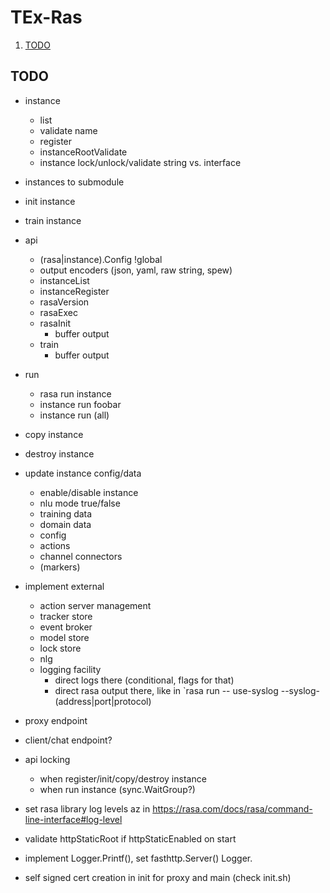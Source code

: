 # TEx-Ras

1. [TODO](#todo)

## TODO

* instance
  * list
  * validate name
  * register
  * instanceRootValidate
  * instance lock/unlock/validate string vs. interface
* instances to submodule
* init instance
* train instance
* api
  * (rasa|instance).Config !global
  * output encoders (json, yaml, raw string, spew)
  * instanceList
  * instanceRegister
  * rasaVersion
  * rasaExec
  * rasaInit
    * buffer output
  * train
    * buffer output
* run
  * rasa run instance
  * instance run foobar
  * instance run (all)
* copy instance
* destroy instance
* update instance config/data
  * enable/disable instance
  * nlu mode true/false
  * training data
  * domain data
  * config
  * actions
  * channel connectors
  * (markers)
* implement external
  * action server management
  * tracker store
  * event broker
  * model store
  * lock store
  * nlg
  * logging facility
    * direct logs there (conditional, flags for that)
    * direct rasa output there, like in `rasa run -- use-syslog --syslog-(address|port|protocol)
* proxy endpoint
* client/chat endpoint?

* api locking
  * when register/init/copy/destroy instance
  * when run instance (sync.WaitGroup?)
* set rasa library log levels az in <https://rasa.com/docs/rasa/command-line-interface#log-level>
* validate httpStaticRoot if httpStaticEnabled on start
* implement Logger.Printf(), set fasthttp.Server() Logger.
* self signed cert creation in init for proxy and main (check init.sh)
